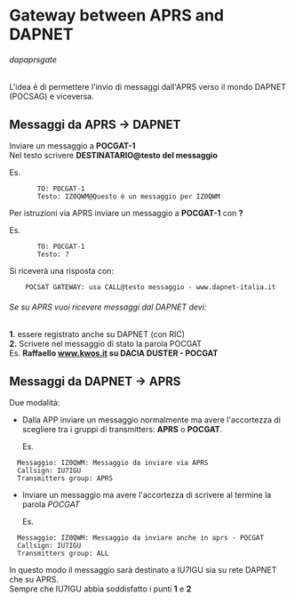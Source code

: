 # Gateway between APRS and DAPNET 
###### dapaprsgate

L'idea è di permettere l'invio di messaggi dall'APRS verso il mondo DAPNET (POCSAG) e viceversa.

Messaggi da APRS -> DAPNET
---------------------------
Inviare un messaggio a **POCGAT-1**<br/>
Nel testo scrivere __DESTINATARIO@testo del messaggio__  
  
Es.<br/>
```
       TO: POCGAT-1  
       Testo: IZ0QWM@Questo è un messaggio per IZ0QWM  
```

Per istruzioni via APRS inviare un messaggio a **POCGAT-1** con __?__

Es.  
```
       TO: POCGAT-1  
       Testo: ?  
```
Si riceverà una risposta con:  
```
	POCSAT GATEWAY: usa CALL@testo messaggio - www.dapnet-italia.it  
```

###### Se su APRS vuoi ricevere messaggi dal DAPNET devi:  
**1.** essere registrato anche su DAPNET (con RIC)  
**2.** Scrivere nel messaggio di stato la parola POCGAT  
Es. __Raffaello www.kwos.it su DACIA DUSTER - POCGAT__
  
Messaggi da DAPNET -> APRS
--------------------------

Due modalità:  

- Dalla APP inviare un messaggio normalmente ma avere l'accortezza di scegliere tra 
i gruppi di transmitters: **APRS** o **POCGAT**.  

  Es.  
```
  Messaggio: IZ0QWM: Messaggio da inviare via APRS
  Callsign: IU7IGU
  Transmitters group: APRS
```

- Inviare un messaggio ma avere l'accortezza di scrivere al termine
la parola *POCGAT*

  Es.  
```
  Messaggio: IZ0QWM: Messaggio da inviare anche in aprs - POCGAT
  Callsign: IU7IGU
  Transmitters group: ALL
```

In questo modo il messaggio sarà destinato a IU7IGU sia su rete DAPNET che su APRS.  
Sempre che IU7IGU abbia soddisfatto i punti **1** e **2**  

 
